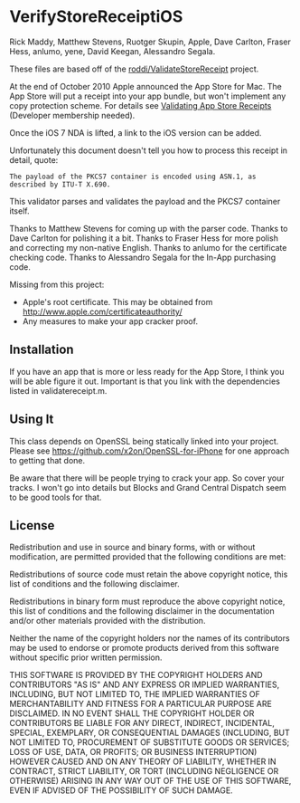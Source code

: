 # VerifyStoreReceiptiOS
Rick Maddy, Matthew Stevens, Ruotger Skupin, Apple, Dave Carlton, Fraser Hess, anlumo, yene, David Keegan, Alessandro Segala.

These files are based off of the [roddi/ValidateStoreReceipt](https://github.com/roddi/ValidateStoreReceipt) project.

At the end of October 2010 Apple announced the App Store for Mac. The App Store will put a receipt into your app bundle, but 
won't implement any copy protection scheme. For details see [Validating App Store Receipts](https://developer.apple.com/devcenter/mac/documents/validating.html) (Developer membership needed).

Once the iOS 7 NDA is lifted, a link to the iOS version can be added.

Unfortunately this document doesn't tell you how to process this receipt in detail, quote:

    The payload of the PKCS7 container is encoded using ASN.1, as described by ITU-T X.690.

This validator parses and validates the payload and the PKCS7 container itself. 

Thanks to Matthew Stevens for coming up with the parser code. Thanks to Dave Carlton for polishing it a bit. Thanks to Fraser Hess for more polish and correcting my non-native English. Thanks to anlumo for the certificate checking code. Thanks to Alessandro Segala for the In-App purchasing code.

Missing from this project: 

- Apple's root certificate. This may be obtained from http://www.apple.com/certificateauthority/
- Any measures to make your app cracker proof.

## Installation

If you have an app that is more or less ready for the App Store, I think you will be able figure it out. Important is that you link with the dependencies listed in validatereceipt.m.

## Using It

This class depends on OpenSSL being statically linked into your project. Please see https://github.com/x2on/OpenSSL-for-iPhone for one approach to getting that done.

Be aware that there will be people trying to crack your app. So cover your tracks. I won't go into details but Blocks and Grand Central Dispatch seem to be good tools for that.

## License

 Redistribution and use in source and binary forms, with or without modification, are permitted provided that the following conditions are met:
 
 Redistributions of source code must retain the above copyright notice, this list of conditions and the following disclaimer.
 
 Redistributions in binary form must reproduce the above copyright notice, this list of conditions and the following disclaimer in
 the documentation and/or other materials provided with the distribution.
 
 Neither the name of the copyright holders nor the names of its contributors may be used to endorse or promote products derived 
 from this software without specific prior written permission.
 
 THIS SOFTWARE IS PROVIDED BY THE COPYRIGHT HOLDERS AND CONTRIBUTORS "AS IS" AND ANY EXPRESS OR IMPLIED WARRANTIES, INCLUDING, 
 BUT NOT LIMITED TO, THE IMPLIED WARRANTIES OF MERCHANTABILITY AND FITNESS FOR A PARTICULAR PURPOSE ARE DISCLAIMED. IN NO EVENT 
 SHALL THE COPYRIGHT HOLDER OR CONTRIBUTORS BE LIABLE FOR ANY DIRECT, INDIRECT, INCIDENTAL, SPECIAL, EXEMPLARY, OR CONSEQUENTIAL 
 DAMAGES (INCLUDING, BUT NOT LIMITED TO, PROCUREMENT OF SUBSTITUTE GOODS OR SERVICES; LOSS OF USE, DATA, OR PROFITS; OR BUSINESS 
 INTERRUPTION) HOWEVER CAUSED AND ON ANY THEORY OF LIABILITY, WHETHER IN CONTRACT, STRICT LIABILITY, OR TORT (INCLUDING NEGLIGENCE 
 OR OTHERWISE) ARISING IN ANY WAY OUT OF THE USE OF THIS SOFTWARE, EVEN IF ADVISED OF THE POSSIBILITY OF SUCH DAMAGE.
